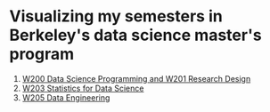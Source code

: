 # Visualizing my semesters in Berkeley's data science master's program
1. [W200 Data Science Programming and W201 Research Design](1_spring22/spring22.ipynb)
2. [W203 Statistics for Data Science](2_summer22/summer22.ipynb)
3. [W205 Data Engineering](3_fall22/fall22.ipynb)